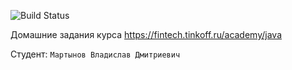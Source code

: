![Build Status](https://github.com/martynovvladislav/tinkoff-java-backend-course-2023/actions/workflows/build.yml/badge.svg)

Домашние задания курса https://fintech.tinkoff.ru/academy/java

Студент: `Мартынов Владислав Дмитриевич`
